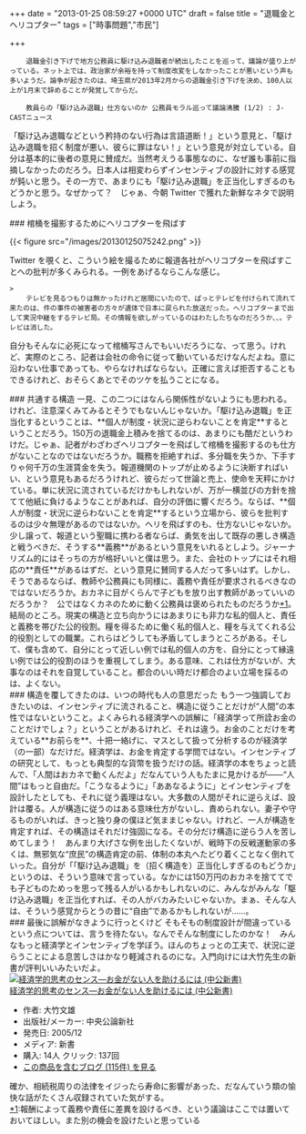 
+++
date = "2013-01-25 08:59:27 +0000 UTC"
draft = false
title = "退職金とヘリコプター"
tags = ["時事問題","市民"]

+++
>
        退職金引き下げで地方公務員に駆け込み退職者が続出したことを巡って、議論が盛り上がっている。ネット上では、政治家が余裕を持って制度改変をしなかったことが悪いという声も多いようだ。論争が起きたのは、埼玉県が2013年2月からの退職金引き下げを決め、100人以上が1月末で辞めることが発覚してからだ。

        教員らの「駆け込み退職」仕方ないのか 公務員モラル巡って議論沸騰 (1/2) : J-CASTニュース
    
「駆け込み退職などという矜持のない行為は言語道断！」という意見と、「駆け込み退職を招く制度が悪い、彼らに罪はない！」という意見が対立している。自分は基本的に後者の意見に賛成だ。当然考えうる事態なのに、なぜ誰も事前に指摘しなかったのだろう。日本人は相変わらずインセンティブの設計に対する感覚が鈍いと思う。その一方で、あまりにも「駆け込み退職」を正当化しすぎるのもどうかと思う。なぜかって？　じゃぁ、今朝 Twitter で獲れた新鮮なネタで説明しよう。

<div class="section">
    ### 棺桶を撮影するためにヘリコプターを飛ばす
    

{{< figure src="/images/20130125075242.png"  >}}

 Twitter を覗くと、こういう絵を撮るために報道各社がヘリコプターを飛ばすことへの批判が多くみられる。一例をあげるならこんな感じ。

    >
        テレビを見るつもりは無かったけれど居間にいたので、ぱっとテレビを付けられて流れて来たのは、件の事件の被害者の方々が遺体で日本に戻られた放送だった。ヘリコプターまで出して実況中継をするテレビ局。その情報を欲しがっているのはわたしたちなのだろうか、、。テレビは消した。

    
自分もそんなに必死になって棺桶写さんでもいいだろうにな、って思う。けれど、実際のところ、記者は会社の命令に従って動いているだけなんだよね。意に沿わない仕事であっても、やらなければならない。正確に言えば拒否することもできるけれど、おそらくあとでそのツケを払うことになる。

</div>
<div class="section">
    ### 共通する構造
    一見、この二つにはなんら関係性がないようにも思われる。けれど、注意深くみてみるとそうでもないんじゃないか。「駆け込み退職」を正当化するということは、**個人が制度・状況に逆らわないことを肯定**するということだろう。150万の退職金上積みを捨てるのは、あまりにも酷だというわけだ。じゃぁ、記者がわざわざヘリコプターを飛ばして棺桶を撮影するのも仕方がないことなのではないだろうか。職務を拒絶すれば、多分職を失うか、下手すりゃ何千万の生涯賃金を失う。報道機関のトップが止めるように決断すればいい、という意見もあるだろうけれど、彼らだって世論と売上、使命を天秤にかけている。単に状況に流されているだけかもしれないが、万が一横並びの方針を捨てて他紙に負けるようなことがあれば、自分の評価に響くだろう。ならば、**個人が制度・状況に逆らわないことを肯定**するという立場から、彼らを批判するのは少々無理があるのではないか。ヘリを飛ばすのも、仕方ないじゃないか。少し譲って、報道という聖職に携わる者ならば、勇気を出して既存の悪しき構造と戦うべきだ、そうする**義務**があるという意見をいれるとしよう。ジャーナリズム的にはそっちの方が格好いいと僕は思う。また、会社のトップにはそれ相応の**責任**があるはずだ、という意見に賛同する人だって多いはず。しかし、そうであるならば、教師や公務員にも同様に、義務や責任が要求されるべきなのではないだろうか。おカネに目がくらんで子どもを放り出す教師があっていいのだろうか？　公ではなくカネのために動く公務員は褒められたものだろうか<a href="#f1" name="fn1" title="報酬によって義務や責任に差異を設けるべき、という議論はここでは置いておいてほしい。また別の機会を設けたいと思っている">*1</a>。結局のところ。現実の構造と立ち向かうにはあまりにも非力な私的個人と、責任と義務を帯びた公的役割。糧を得るために働く私的個人と、糧を与えてくれる公的役割としての職業。これらはどうしても矛盾してしまうところがある。そして、僕も含めて、自分にとって近しい例では私的個人の方を、自分にとって縁遠い例では公的役割のほうを重視してしまう。ある意味、これは仕方がないが、大事なのはそれを自覚していること。都合のいい時だけ都合のよい立場を採るのは、よくない。

</div>
<div class="section">
    ### 構造を覆してきたのは、いつの時代も人の意思だった
    もう一つ強調しておきたいのは、インセンティブに流されること、構造に従うことだけが“人間”の本性ではないということ。よくみられる経済学への誤解に「経済学って所詮お金のことだけでしょ？」ということがあるけれど、それは違う。お金のことだけを考えている**お前らを**、十把一絡げに、マスとして扱って分析するのが経済学（の一部）なだけだ。経済学は、お金を肯定する学問ではない。インセンティブの研究として、もっとも典型的な貨幣を扱うだけの話。経済学の本をちょっと読んで、「人間はおカネで動くんだよ」だなんていう人もたまに見かけるが――“人間”はもっと自由だ。「こうなるように」「ああなるように」とインセンティブを設計したとしても、それに従う義理はない。大多数の人間がそれに逆らえば、設計は覆る。人が構造に従うのはある意味仕方がないし、責められない。妻子や守るものがいれば、きっと独り身の僕ほど気ままじゃない。けれど、一人が構造を肯定すれば、その構造はそれだけ強固になる。その分だけ構造に逆らう人を苦しめてしまう！　あんまり大げさな例を出したくないが、戦時下の反戦運動家の多くは、無邪気な“庶民”の構造肯定の前、体制の本丸へたどり着くことなく倒れていった。自分が「「駆け込み退職」を（招く構造を）正当化しすぎるのもどうか」というのは、そういう意味で言っている。なかには150万円のおカネを捨ててでも子どものためっを思って残る人がいるかもしれないのに、みんながみんな「駆け込み退職」を正当化すれば、その人がバカみたいじゃないか。まぁ、そんな人は、そういう感覚からとうの昔に“自由”であるかもしれないが……。

</div>
<div class="section">
    ### 最後に誤解がなきように行っとくけど
    そもそもの制度設計が間違っているという点については、言うを待たない。なんでそんな制度にしたのかな！　みんなもっと経済学とインセンティブを学ぼう。ほんのちょっとの工夫で、状況に逆らうことによる息苦しさはかなり軽減されるのにな。入門向けには大竹先生の新書が評判いいみたいだよ。<div class="hatena-asin-detail"><a href="http://www.amazon.co.jp/exec/obidos/ASIN/4121018249/bestylesnet-22/"><img src="http://ecx.images-amazon.com/images/I/41HJ6KFT6VL._SL160_.jpg" class="hatena-asin-detail-image" alt="経済学的思考のセンス―お金がない人を助けるには (中公新書)" title="経済学的思考のセンス―お金がない人を助けるには (中公新書)"/></a><div class="hatena-asin-detail-info"><a href="http://www.amazon.co.jp/exec/obidos/ASIN/4121018249/bestylesnet-22/">経済学的思考のセンス―お金がない人を助けるには (中公新書)</a><ul><li><span class="hatena-asin-detail-label">作者:</span> 大竹文雄</li><li><span class="hatena-asin-detail-label">出版社/メーカー:</span> 中央公論新社</li><li><span class="hatena-asin-detail-label">発売日:</span> 2005/12</li><li><span class="hatena-asin-detail-label">メディア:</span> 新書</li><li><span class="hatena-asin-detail-label">購入</span>: 14人 <span class="hatena-asin-detail-label">クリック</span>: 137回</li><li><a href="http://d.hatena.ne.jp/asin/4121018249/bestylesnet-22" target="_blank">この商品を含むブログ (115件) を見る</a></li></ul></div><div class="hatena-asin-detail-foot"></div></div>確か、相続税周りの法律をイジったら寿命に影響があった、だなんていう類の愉快な話がたくさん収録されていた気がする。

</div><div class="footnote">
<a href="#fn1" name="f1" class="footnote-number">*1</a><span class="footnote-delimiter">:</span><span class="footnote-text">報酬によって義務や責任に差異を設けるべき、という議論はここでは置いておいてほしい。また別の機会を設けたいと思っている</span>
</div>

